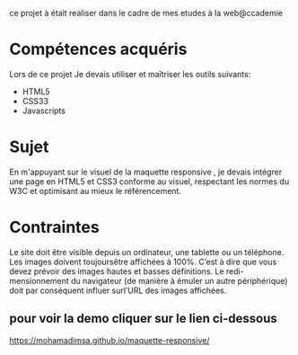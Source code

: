 ce projet à était realiser dans le cadre de mes etudes à la web@ccademie 
# Compétences acquéris
Lors de ce projet Je devais utiliser et maîtriser les outils suivants:
  * HTML5
  * CSS33
  * Javascripts

# Sujet
En m'appuyant sur le visuel de la maquette responsive , je devais intégrer une page en HTML5 et CSS3 conforme au visuel, respectant les normes du W3C et optimisant au mieux le référencement.

# Contraintes 
Le site doit être visible depuis un ordinateur, une tablette ou un téléphone. Les images doivent toujoursêtre affichées à 100%. C’est à dire que vous devez prévoir des images hautes et basses définitions. Le redi-mensionnement du navigateur (de manière à émuler un autre périphérique) doit par conséquent influer surl’URL des images affichées.

## pour voir la demo cliquer sur le lien ci-dessous 
https://mohamadimsa.github.io/maquette-responsive/
